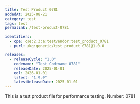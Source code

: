 ```yaml
---
title: Test Product 0781
addedAt: 2025-08-21
category: test
tags: test
permalink: /test-product-0781

identifiers:
  - cpe: cpe:2.3:a:testvendor:test_product_0781
  - purl: pkg:generic/test_product_0781@1.0.0

releases:
  - releaseCycle: "1.0"
    codename: "Test Codename 0781"
    releaseDate: 2025-01-01
    eol: 2026-01-01
    latest: "1.0.0"
    latestReleaseDate: 2025-01-01
---
```


This is a test product file for performance testing. Number: 0781
